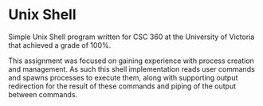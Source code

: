 # Unix Shell

Simple Unix Shell program written for CSC 360 at the University of Victoria that achieved a grade of 100%.

This assignment was focused on gaining experience with process creation and management. As such this shell implementation reads user commands and spawns processes to execute them, along with supporting output redirection for the result of these commands and piping of the output between commands. 

